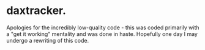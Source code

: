 # daxtracker.

Apologies for the incredibly low-quality code - this was coded primarily with a "get it working" mentality and was done in haste. Hopefully one day I may undergo a rewriting of this code.
